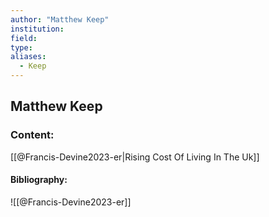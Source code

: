 ```yaml
---
author: "Matthew Keep"
institution:
field:
type:
aliases:
  - Keep
---
```


## Matthew Keep

### Content:
[[@Francis-Devine2023-er|Rising Cost Of Living In The Uk]]

#### Bibliography:

![[@Francis-Devine2023-er]]